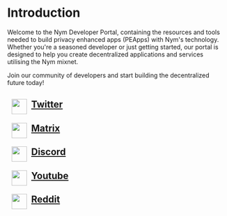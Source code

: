 # Introduction

Welcome to the Nym Developer Portal, containing the resources and tools needed to build privacy enhanced apps (PEApps) with Nym's technology. Whether you're a seasoned developer or just getting started, our portal is designed to help you create  decentralized applications and services utilising the Nym mixnet. 

Join our community of developers and start building the decentralized future today!


## <img src='../images/icons/twitter_icon.png' style="float: left; width: 35px; height: 35px; margin: 0 10px;">[Twitter](https://twitter.com/nymproject)

## <img src='../images/icons/element_icon.png' style="float: left; width: 35px; height: 35px; margin: 0 10px;">[Matrix](https://matrix.to/#/#general:nymtech.chat)

## <img src='../images/icons/discord_icon.png' style="float: left; width: 35px; height: 35px; margin: 0 10px;">[Discord](https://discord.com/invite/nym)

## <img src='../images/icons/youtube_icon.png' style="float: left; width: 35px; height: 35px; margin: 0 10px;">[Youtube](https://www.youtube.com/@Nymtech)

## <img src='../images/icons/reddit_icon.png' style="float: left; width: 35px; height: 35px; margin: 0 10px;">[Reddit](https://www.reddit.com/r/nym/)

